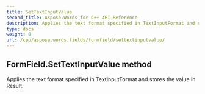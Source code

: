 ```yaml
---
title: SetTextInputValue
second_title: Aspose.Words for C++ API Reference
description: Applies the text format specified in TextInputFormat and stores the value in Result. 
type: docs
weight: 0
url: /cpp/aspose.words.fields/formfield/settextinputvalue/
---
```

## FormField.SetTextInputValue method


Applies the text format specified in TextInputFormat and stores the value in Result. 


